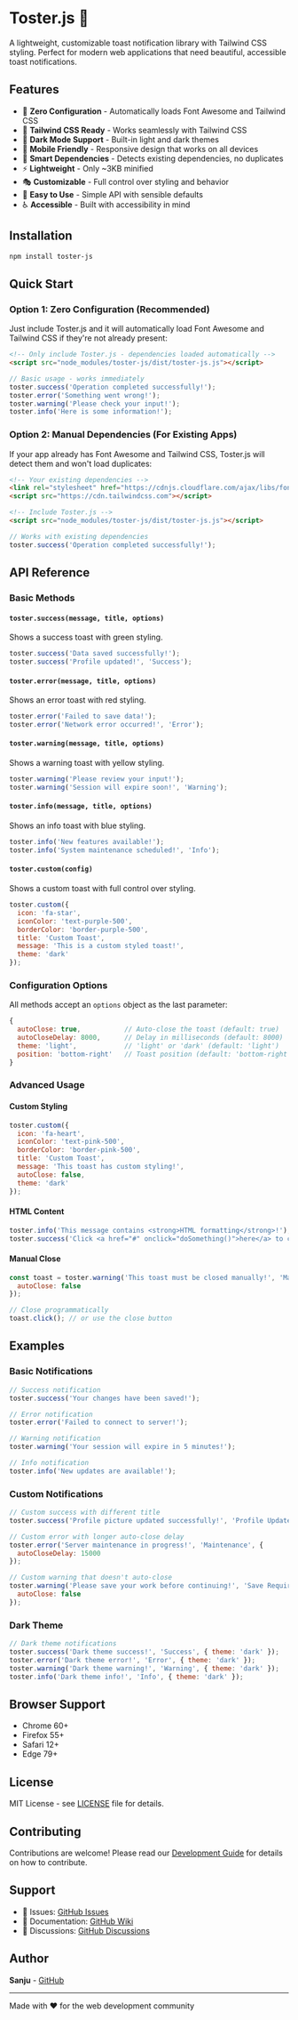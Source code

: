 # Toster.js 🍞

A lightweight, customizable toast notification library with Tailwind CSS styling. Perfect for modern web applications that need beautiful, accessible toast notifications.

## Features

- 🚀 **Zero Configuration** - Automatically loads Font Awesome and Tailwind CSS
- 🎨 **Tailwind CSS Ready** - Works seamlessly with Tailwind CSS
- 🌙 **Dark Mode Support** - Built-in light and dark themes
- 📱 **Mobile Friendly** - Responsive design that works on all devices
- 🎯 **Smart Dependencies** - Detects existing dependencies, no duplicates
- ⚡ **Lightweight** - Only ~3KB minified
- 🎭 **Customizable** - Full control over styling and behavior
- 🔧 **Easy to Use** - Simple API with sensible defaults
- ♿ **Accessible** - Built with accessibility in mind

## Installation

```bash
npm install toster-js
```

## Quick Start

### Option 1: Zero Configuration (Recommended)

Just include Toster.js and it will automatically load Font Awesome and Tailwind CSS if they're not already present:

```html
<!-- Only include Toster.js - dependencies loaded automatically -->
<script src="node_modules/toster-js/dist/toster-js.js"></script>
```

```javascript
// Basic usage - works immediately
toster.success('Operation completed successfully!');
toster.error('Something went wrong!');
toster.warning('Please check your input!');
toster.info('Here is some information!');
```

### Option 2: Manual Dependencies (For Existing Apps)

If your app already has Font Awesome and Tailwind CSS, Toster.js will detect them and won't load duplicates:

```html
<!-- Your existing dependencies -->
<link rel="stylesheet" href="https://cdnjs.cloudflare.com/ajax/libs/font-awesome/6.1.1/css/all.min.css">
<script src="https://cdn.tailwindcss.com"></script>

<!-- Include Toster.js -->
<script src="node_modules/toster-js/dist/toster-js.js"></script>
```

```javascript
// Works with existing dependencies
toster.success('Operation completed successfully!');
```

## API Reference

### Basic Methods

#### `toster.success(message, title, options)`
Shows a success toast with green styling.

```javascript
toster.success('Data saved successfully!');
toster.success('Profile updated!', 'Success');
```

#### `toster.error(message, title, options)`
Shows an error toast with red styling.

```javascript
toster.error('Failed to save data!');
toster.error('Network error occurred!', 'Error');
```

#### `toster.warning(message, title, options)`
Shows a warning toast with yellow styling.

```javascript
toster.warning('Please review your input!');
toster.warning('Session will expire soon!', 'Warning');
```

#### `toster.info(message, title, options)`
Shows an info toast with blue styling.

```javascript
toster.info('New features available!');
toster.info('System maintenance scheduled!', 'Info');
```

#### `toster.custom(config)`
Shows a custom toast with full control over styling.

```javascript
toster.custom({
  icon: 'fa-star',
  iconColor: 'text-purple-500',
  borderColor: 'border-purple-500',
  title: 'Custom Toast',
  message: 'This is a custom styled toast!',
  theme: 'dark'
});
```

### Configuration Options

All methods accept an `options` object as the last parameter:

```javascript
{
  autoClose: true,           // Auto-close the toast (default: true)
  autoCloseDelay: 8000,      // Delay in milliseconds (default: 8000)
  theme: 'light',            // 'light' or 'dark' (default: 'light')
  position: 'bottom-right'   // Toast position (default: 'bottom-right')
}
```

### Advanced Usage

#### Custom Styling

```javascript
toster.custom({
  icon: 'fa-heart',
  iconColor: 'text-pink-500',
  borderColor: 'border-pink-500',
  title: 'Custom Toast',
  message: 'This toast has custom styling!',
  autoClose: false,
  theme: 'dark'
});
```

#### HTML Content

```javascript
toster.info('This message contains <strong>HTML formatting</strong>!');
toster.success('Click <a href="#" onclick="doSomething()">here</a> to continue!');
```

#### Manual Close

```javascript
const toast = toster.warning('This toast must be closed manually!', 'Manual Close', {
  autoClose: false
});

// Close programmatically
toast.click(); // or use the close button
```

## Examples

### Basic Notifications

```javascript
// Success notification
toster.success('Your changes have been saved!');

// Error notification
toster.error('Failed to connect to server!');

// Warning notification
toster.warning('Your session will expire in 5 minutes!');

// Info notification
toster.info('New updates are available!');
```

### Custom Notifications

```javascript
// Custom success with different title
toster.success('Profile picture updated successfully!', 'Profile Updated');

// Custom error with longer auto-close delay
toster.error('Server maintenance in progress!', 'Maintenance', {
  autoCloseDelay: 15000
});

// Custom warning that doesn't auto-close
toster.warning('Please save your work before continuing!', 'Save Required', {
  autoClose: false
});
```

### Dark Theme

```javascript
// Dark theme notifications
toster.success('Dark theme success!', 'Success', { theme: 'dark' });
toster.error('Dark theme error!', 'Error', { theme: 'dark' });
toster.warning('Dark theme warning!', 'Warning', { theme: 'dark' });
toster.info('Dark theme info!', 'Info', { theme: 'dark' });
```

## Browser Support

- Chrome 60+
- Firefox 55+
- Safari 12+
- Edge 79+

## License

MIT License - see [LICENSE](LICENSE) file for details.

## Contributing

Contributions are welcome! Please read our [Development Guide](DEVELOPMENT.md) for details on how to contribute.

## Support

- 📧 Issues: [GitHub Issues](https://github.com/sanju9645/toster-js/issues)
- 📖 Documentation: [GitHub Wiki](https://github.com/sanju9645/toster-js/wiki)
- 💬 Discussions: [GitHub Discussions](https://github.com/sanju9645/toster-js/discussions)

## Author

**Sanju** - [GitHub](https://github.com/sanju9645)

---

Made with ❤️ for the web development community
